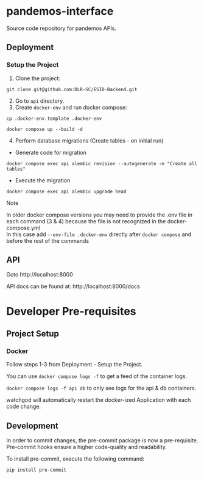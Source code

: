 # pandemos-interface
Source code repository for pandemos APIs.

## Deployment
### Setup the Project
1. Clone the project:
```
git clone git@github.com:DLR-SC/ESID-Backend.git
```
2. Go to `api` directory.
3. Create `docker-env` and run docker compose:
```
cp .docker-env.template .docker-env
```
```
docker compose up --build -d
```
4. Perform database migrations (Create tables - on initial run)
    
* Generate code for migration

```
docker compose exec api alembic revision --autogenerate -m "Create all tables"
```

* Execute the migration

```
docker compose exec api alembic upgrade head
```

> [!NOTE]  
> In older docker compose versions you may need to provide the .env file in each command (3 & 4) because the file is not recognized in the docker-compose.yml  
> In this case add `--env-file .docker-env` directly after `docker compose` and before the rest of the commands

## API
Goto http://localhost:8000

API docs can be found at:
http://localhost:8000/docs


# Developer Pre-requisites
## Project Setup
### Docker
Follow steps 1-3 from Deployment - Setup the Project.

You can use `docker compose logs -f` to get a feed of the container logs.

`docker compose logs -f api db` to only see logs for the api & db containers.

watchgod will automatically restart the docker-ized Application with each code change.

## Development
In order to commit changes, the pre-commit package is now a pre-requisite.
Pre-commit hooks ensure a higher code-quality and readability. 

To install pre-commit, execute the following command: 
```
pip install pre-commit
```
